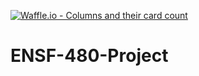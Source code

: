 [![Waffle.io - Columns and their card count](https://badge.waffle.io/bill-luu/ENSF-480-Project.png?columns=all)](https://waffle.io/bill-luu/ENSF-480-Project?utm_source=badge)
# ENSF-480-Project